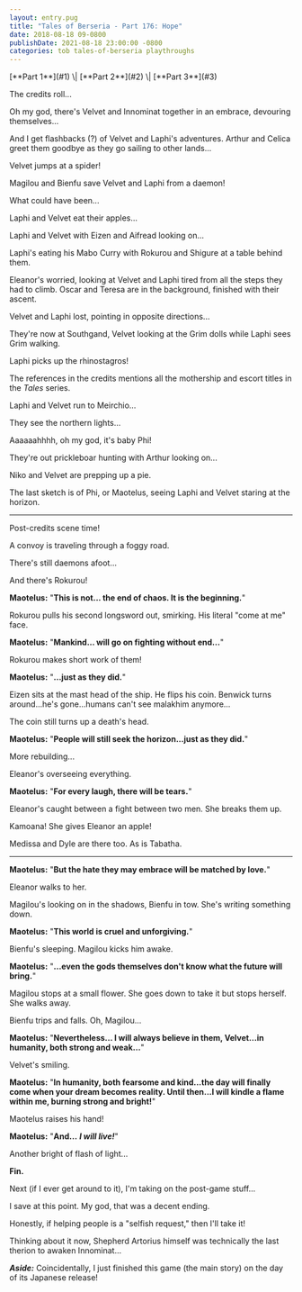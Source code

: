 ```yaml
---
layout: entry.pug
title: "Tales of Berseria - Part 176: Hope"
date: 2018-08-18 09-0800
publishDate: 2021-08-18 23:00:00 -0800
categories: tob tales-of-berseria playthroughs
---
```


<p class="entry-partination" markdown="1">[**Part 1**](#1) \| [**Part 2**](#2) \| [**Part 3**](#3)</p>

<a name="1"></a>

The credits roll...

Oh my god, there's Velvet and Innominat together in an embrace, devouring themselves...

And I get flashbacks (?) of Velvet and Laphi's adventures. Arthur and Celica greet them goodbye as they go sailing to other lands...

Velvet jumps at a spider!

Magilou and Bienfu save Velvet and Laphi from a daemon!

What could have been...

Laphi and Velvet eat their apples...

Laphi and Velvet with Eizen and Aifread looking on...

Laphi's eating his Mabo Curry with Rokurou and Shigure at a table behind them.

Eleanor's worried, looking at Velvet and Laphi tired from all the steps they had to climb. Oscar and Teresa are in the background, finished with their ascent.

Velvet and Laphi lost, pointing in opposite directions...

They're now at Southgand, Velvet looking at the Grim dolls while Laphi sees Grim walking.

Laphi picks up the rhinostagros!

The references in the credits mentions all the mothership and escort titles in the *Tales* series.

Laphi and Velvet run to Meirchio...

They see the northern lights...

Aaaaaahhhh, oh my god, it's baby Phi!

They're out prickleboar hunting with Arthur looking on...

Niko and Velvet are prepping up a pie.

The last sketch is of Phi, or Maotelus, seeing Laphi and Velvet staring at the horizon.

<a name="2"></a>

---

Post-credits scene time!

A convoy is traveling through a foggy road.

There's still daemons afoot...

And there's Rokurou!

**Maotelus:** "**This is not... the end of chaos. It is the beginning.**"

Rokurou pulls his second longsword out, smirking. His literal "come at me" face.

**Maotelus:** "**Mankind... will go on fighting without end...**"

Rokurou makes short work of them!

**Maotelus:** "**...just as they did.**"

Eizen sits at the mast head of the ship. He flips his coin. Benwick turns around...he's gone...humans can't see malakhim anymore...

The coin still turns up a death's head.

**Maotelus:** "**People will still seek the horizon...just as they did.**"

More rebuilding...

Eleanor's overseeing everything.

**Maotelus:** "**For every laugh, there will be tears.**"

Eleanor's caught between a fight between two men. She breaks them up.

Kamoana! She gives Eleanor an apple!

Medissa and Dyle are there too. As is Tabatha.

<a name="3"></a>

---

**Maotelus:** "**But the hate they may embrace will be matched by love.**"

Eleanor walks to her.

Magilou's looking on in the shadows, Bienfu in tow. She's writing something down.

**Maotelus:** "**This world is cruel and unforgiving.**"

Bienfu's sleeping. Magilou kicks him awake.

**Maotelus:** "**...even the gods themselves don't know what the future will bring.**"

Magilou stops at a small flower. She goes down to take it but stops herself. She walks away.

Bienfu trips and falls. Oh, Magilou...

**Maotelus:** "**Nevertheless... I will always believe in them, Velvet...in humanity, both strong and weak...**"

Velvet's smiling.

**Maotelus:** "**In humanity, both fearsome and kind...the day will finally come when your dream becomes reality. Until then...I will kindle a flame within me, burning strong and bright!**"

Maotelus raises his hand!

**Maotelus:** "**And...** ***I will live!***"

Another bright of flash of light...

**Fin.**

Next (if I ever get around to it), I'm taking on the post-game stuff...

I save at this point. My god, that was a decent ending.

Honestly, if helping people is a "selfish request," then I'll take it!

Thinking about it now, Shepherd Artorius himself was technically the last therion to awaken Innominat...

***Aside:*** Coincidentally, I just finished this game (the main story) on the day of its Japanese release!